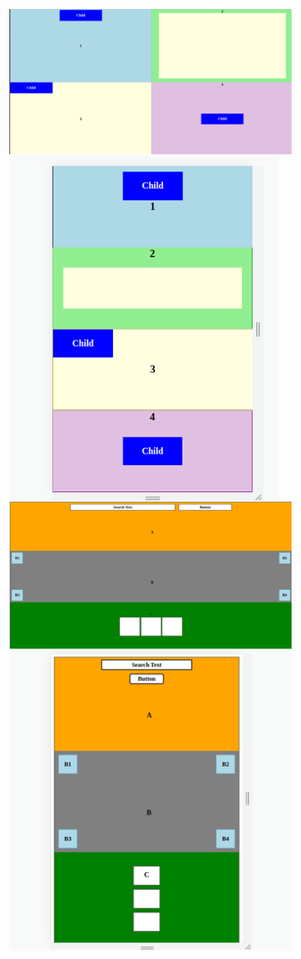 ![My Image](./images/layout1(desktop).png)
![My Image](./images/layout1(mobile).png)
![My Image](./images/layout2(desktop).png)
![My Image](./images/layout2(mobile).png)